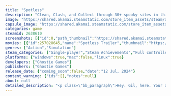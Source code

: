 ```yaml
---
title: "Spotless"
description: "Clean, Clash, and Collect through 30+ spooky sites in this Single-Player, Clean 'Em Up Rogue-Lite. Spend your meager earnings wisely on both permanent and temporary upgrades, so that even the thriving haunts of cute and creepy creatures can’t stop you from cleaning 'til everything's Spotless!"
image: "https://shared.akamai.steamstatic.com/store_item_assets/steam/apps/2638610/header.jpg?t=1731334594"
capsule_image: "https://shared.akamai.steamstatic.com/store_item_assets/steam/apps/2638610/f8d11bed725173a40a08231dfc4d8d644e2ba88d/capsule_231x87.jpg?t=1731334594"
categories: game
steamid: 2638610
screenshots: [{"id":0,"path_thumbnail":"https://shared.akamai.steamstatic.com/store_item_assets/steam/apps/2638610/ss_75a5af88525c586716123c8d13846d346c4ea532.600x338.jpg?t=1731334594","path_full":"https://shared.akamai.steamstatic.com/store_item_assets/steam/apps/2638610/ss_75a5af88525c586716123c8d13846d346c4ea532.1920x1080.jpg?t=1731334594"},{"id":1,"path_thumbnail":"https://shared.akamai.steamstatic.com/store_item_assets/steam/apps/2638610/ss_072bf289521947d9f955983c9582ac16cabd9222.600x338.jpg?t=1731334594","path_full":"https://shared.akamai.steamstatic.com/store_item_assets/steam/apps/2638610/ss_072bf289521947d9f955983c9582ac16cabd9222.1920x1080.jpg?t=1731334594"},{"id":2,"path_thumbnail":"https://shared.akamai.steamstatic.com/store_item_assets/steam/apps/2638610/ss_4bbf351ccf3d0b62f1b1f43e7eed3314153ff8e4.600x338.jpg?t=1731334594","path_full":"https://shared.akamai.steamstatic.com/store_item_assets/steam/apps/2638610/ss_4bbf351ccf3d0b62f1b1f43e7eed3314153ff8e4.1920x1080.jpg?t=1731334594"},{"id":3,"path_thumbnail":"https://shared.akamai.steamstatic.com/store_item_assets/steam/apps/2638610/ss_c70ec2662cbdf13e5fb0ef157625cd3dae30c48d.600x338.jpg?t=1731334594","path_full":"https://shared.akamai.steamstatic.com/store_item_assets/steam/apps/2638610/ss_c70ec2662cbdf13e5fb0ef157625cd3dae30c48d.1920x1080.jpg?t=1731334594"},{"id":4,"path_thumbnail":"https://shared.akamai.steamstatic.com/store_item_assets/steam/apps/2638610/ss_64bb2e13c916ccec95682561959c21d71da5e353.600x338.jpg?t=1731334594","path_full":"https://shared.akamai.steamstatic.com/store_item_assets/steam/apps/2638610/ss_64bb2e13c916ccec95682561959c21d71da5e353.1920x1080.jpg?t=1731334594"},{"id":5,"path_thumbnail":"https://shared.akamai.steamstatic.com/store_item_assets/steam/apps/2638610/ss_c076e182f6c947fb5008fb339b5f90f8e9c4e239.600x338.jpg?t=1731334594","path_full":"https://shared.akamai.steamstatic.com/store_item_assets/steam/apps/2638610/ss_c076e182f6c947fb5008fb339b5f90f8e9c4e239.1920x1080.jpg?t=1731334594"},{"id":6,"path_thumbnail":"https://shared.akamai.steamstatic.com/store_item_assets/steam/apps/2638610/ss_fbdf5bb265911a9217252ab1178dd92f8dff6ec5.600x338.jpg?t=1731334594","path_full":"https://shared.akamai.steamstatic.com/store_item_assets/steam/apps/2638610/ss_fbdf5bb265911a9217252ab1178dd92f8dff6ec5.1920x1080.jpg?t=1731334594"},{"id":7,"path_thumbnail":"https://shared.akamai.steamstatic.com/store_item_assets/steam/apps/2638610/ss_fa34ea618a63a4c828104db867f26bfd60bb590f.600x338.jpg?t=1731334594","path_full":"https://shared.akamai.steamstatic.com/store_item_assets/steam/apps/2638610/ss_fa34ea618a63a4c828104db867f26bfd60bb590f.1920x1080.jpg?t=1731334594"},{"id":8,"path_thumbnail":"https://shared.akamai.steamstatic.com/store_item_assets/steam/apps/2638610/ss_36b0d75848aa1eac4bff997d741173be2f694bb9.600x338.jpg?t=1731334594","path_full":"https://shared.akamai.steamstatic.com/store_item_assets/steam/apps/2638610/ss_36b0d75848aa1eac4bff997d741173be2f694bb9.1920x1080.jpg?t=1731334594"},{"id":9,"path_thumbnail":"https://shared.akamai.steamstatic.com/store_item_assets/steam/apps/2638610/ss_476d2a77d1e998e4e6f0d21b153053b267722ce3.600x338.jpg?t=1731334594","path_full":"https://shared.akamai.steamstatic.com/store_item_assets/steam/apps/2638610/ss_476d2a77d1e998e4e6f0d21b153053b267722ce3.1920x1080.jpg?t=1731334594"},{"id":10,"path_thumbnail":"https://shared.akamai.steamstatic.com/store_item_assets/steam/apps/2638610/ss_98d91b1ce3ffcfb863f7d5b7080539a0b816ebb0.600x338.jpg?t=1731334594","path_full":"https://shared.akamai.steamstatic.com/store_item_assets/steam/apps/2638610/ss_98d91b1ce3ffcfb863f7d5b7080539a0b816ebb0.1920x1080.jpg?t=1731334594"},{"id":11,"path_thumbnail":"https://shared.akamai.steamstatic.com/store_item_assets/steam/apps/2638610/ss_6a0585fac40ded9599d86f613897445a1ab013b4.600x338.jpg?t=1731334594","path_full":"https://shared.akamai.steamstatic.com/store_item_assets/steam/apps/2638610/ss_6a0585fac40ded9599d86f613897445a1ab013b4.1920x1080.jpg?t=1731334594"},{"id":12,"path_thumbnail":"https://shared.akamai.steamstatic.com/store_item_assets/steam/apps/2638610/ss_588926c787b1395503570385fe5ddb9a4a54420f.600x338.jpg?t=1731334594","path_full":"https://shared.akamai.steamstatic.com/store_item_assets/steam/apps/2638610/ss_588926c787b1395503570385fe5ddb9a4a54420f.1920x1080.jpg?t=1731334594"},{"id":13,"path_thumbnail":"https://shared.akamai.steamstatic.com/store_item_assets/steam/apps/2638610/ss_04a9de02ae66b4619635cb82441196fab9d8f6cc.600x338.jpg?t=1731334594","path_full":"https://shared.akamai.steamstatic.com/store_item_assets/steam/apps/2638610/ss_04a9de02ae66b4619635cb82441196fab9d8f6cc.1920x1080.jpg?t=1731334594"},{"id":14,"path_thumbnail":"https://shared.akamai.steamstatic.com/store_item_assets/steam/apps/2638610/ss_ea4ef6c8b6758d6283be980b73d6a7f9914479d8.600x338.jpg?t=1731334594","path_full":"https://shared.akamai.steamstatic.com/store_item_assets/steam/apps/2638610/ss_ea4ef6c8b6758d6283be980b73d6a7f9914479d8.1920x1080.jpg?t=1731334594"},{"id":15,"path_thumbnail":"https://shared.akamai.steamstatic.com/store_item_assets/steam/apps/2638610/ss_759f5d90a5cedd5bc0bc69f0c717ca676068ff20.600x338.jpg?t=1731334594","path_full":"https://shared.akamai.steamstatic.com/store_item_assets/steam/apps/2638610/ss_759f5d90a5cedd5bc0bc69f0c717ca676068ff20.1920x1080.jpg?t=1731334594"},{"id":16,"path_thumbnail":"https://shared.akamai.steamstatic.com/store_item_assets/steam/apps/2638610/ss_da0d367d33f9a6855ed538e36c84e62913db3f08.600x338.jpg?t=1731334594","path_full":"https://shared.akamai.steamstatic.com/store_item_assets/steam/apps/2638610/ss_da0d367d33f9a6855ed538e36c84e62913db3f08.1920x1080.jpg?t=1731334594"},{"id":17,"path_thumbnail":"https://shared.akamai.steamstatic.com/store_item_assets/steam/apps/2638610/ss_9ed0db83636b5bd3dec6aa418528ee5e9f83b5c6.600x338.jpg?t=1731334594","path_full":"https://shared.akamai.steamstatic.com/store_item_assets/steam/apps/2638610/ss_9ed0db83636b5bd3dec6aa418528ee5e9f83b5c6.1920x1080.jpg?t=1731334594"},{"id":18,"path_thumbnail":"https://shared.akamai.steamstatic.com/store_item_assets/steam/apps/2638610/ss_ffb6e53f9798c9e188b5170f6b587f199d364184.600x338.jpg?t=1731334594","path_full":"https://shared.akamai.steamstatic.com/store_item_assets/steam/apps/2638610/ss_ffb6e53f9798c9e188b5170f6b587f199d364184.1920x1080.jpg?t=1731334594"},{"id":19,"path_thumbnail":"https://shared.akamai.steamstatic.com/store_item_assets/steam/apps/2638610/ss_9a1d7a0c43b69beb0878f9ada7a326f5abae4543.600x338.jpg?t=1731334594","path_full":"https://shared.akamai.steamstatic.com/store_item_assets/steam/apps/2638610/ss_9a1d7a0c43b69beb0878f9ada7a326f5abae4543.1920x1080.jpg?t=1731334594"}]
movies: [{"id":257028645,"name":"Spotless Trailer","thumbnail":"https://shared.akamai.steamstatic.com/store_item_assets/steam/apps/257028645/movie.293x165.jpg?t=1726175773","webm":{"480":"http://video.akamai.steamstatic.com/store_trailers/257028645/movie480_vp9.webm?t=1726175773","max":"http://video.akamai.steamstatic.com/store_trailers/257028645/movie_max_vp9.webm?t=1726175773"},"mp4":{"480":"http://video.akamai.steamstatic.com/store_trailers/257028645/movie480.mp4?t=1726175773","max":"http://video.akamai.steamstatic.com/store_trailers/257028645/movie_max.mp4?t=1726175773"},"highlight":true}]
genres: ["Action","Simulation"]
steam_categories: ["Single-player","Steam Achievements","Full controller support","Steam Cloud","Family Sharing"]
platforms: {"windows":true,"mac":false,"linux":true}
developers: ["Ghostie Games"]
publishers: ["Ghostie Games"]
release_date: {"coming_soon":false,"date":"12 Jul, 2024"}
content_warning: {"ids":[],"notes":null}
about: null
detailed_description: "<p class=\"bb_paragraph\">Hey. Gil, here. Your average 20-something with few career prospects. Ya know, when I applied for this job at Spotless Services LLC, I thought it would be like any other after-hours cleaning gig. Quiet, simple, gross at times, sure, but at the end of the shift I go home to veg-out and not think about work until my next clock-in. </p><p class=\"bb_paragraph\"></p><p class=\"bb_paragraph\"><i>That was until I discovered the sites I'm cleaning are haunted.</i></p><p class=\"bb_paragraph\"></p><p class=\"bb_paragraph\">These sites aren't just filthy. They're dustbunnies-hopping-right-at-your-face, filthy. Sometimes I find rotting zombies wandering around. Other times, it's a cruel Dust Witch riding around on a broom throwing fireballs. Heck, even the kitchen appliances are possessed. You ever scrub a toilet that's trying to gnaw off your arm? </p><p class=\"bb_paragraph\">At this point, I’m happy to make it out of a shift without losing a limb. And then I spend all my time off anxiously preparing for the next shift, hoping to do just a little better. I guess working for Spotless does have some benefits though… </p><p class=\"bb_paragraph\">  </p><ul class=\"bb_ul\"><li><p class=\"bb_paragraph\"> Clearing out enemies and dirt quickly gets me a better Feedback Report from the clients, and a bonus reward of Silver Sponges from the boss lady, Nat. </p></li><li><p class=\"bb_paragraph\">Fulfilling Clients' specific requests (or demands) helps even more with the Feedback Report.</p></li><li><p class=\"bb_paragraph\"> Redeeming Silver Sponges for upgrades makes subsequent sites more manageable.</p></li><li><p class=\"bb_paragraph\"> Working multiple sites back-to-back gets me a sweet overtime pay multiplier, at the risk of losing cash due to damages on more difficult sites. Sometimes ya gotta know when to just play it safe and clock out.</p></li><li><p class=\"bb_paragraph\"> If I do a real thorough job, I can find secrets, that can be sold back to clients or other unsavory buyers. I’m not saying it’s ethical, but it provides a much appreciated bump in pay.</p></li><li><p class=\"bb_paragraph\"> Saving up enough cash allows me to purchase permanent upgrades to my cleaning supplies and personal abilities. Managing these is the key to success (and survival!).</p></li><li><p class=\"bb_paragraph\">Conversations with co-workers in-between shifts sometimes leads to learning tricks and getting surprising benefits as I climb up the company ladder.</p></li></ul><p class=\"bb_paragraph\">It’s a dirty job, but somebody’s gotta do it!</p>"
---
```


